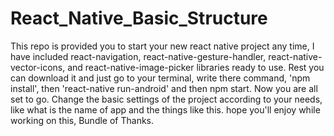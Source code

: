 # React_Native_Basic_Structure
This repo is provided you to start your new react native project any time, 
I have included react-navigation, react-native-gesture-handler, 
react-native-vector-icons, 
and react-native-image-picker libraries ready to use.
Rest you can download it and just go to your terminal, 
write there command, 
'npm install', 
then 'react-native run-android' 
and then npm start. 
Now you are all set to go. 
Change the basic settings of the project according to your needs, like what is the name of app and the things like this.
 hope you'll enjoy while working on this, Bundle of Thanks.
